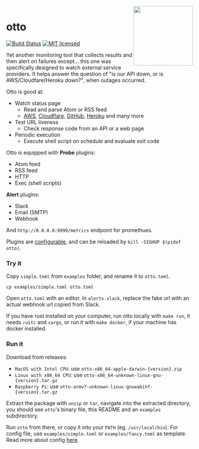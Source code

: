 <img align="right" width="160" src="https://user-images.githubusercontent.com/965430/109471904-4b8fe700-7a26-11eb-8b65-228b2ac5910a.png">

# otto

[![Build Status][actions-badge]][actions-url]
[![MIT licensed][mit-badge]][mit-url]

[actions-badge]: https://github.com/waltzofpearls/otto/workflows/ci/badge.svg
[actions-url]: https://github.com/waltzofpearls/otto/actions?query=workflow%3Aci+branch%3Amain
[mit-badge]: https://img.shields.io/badge/license-Apache%202-blue.svg
[mit-url]: https://github.com/waltzofpearls/otto/blob/main/LICENSE

Yet another monitoring tool that collects results and then alert on failures except... this one
was specifically designed to watch external service providers. It helps answer the question of
"is our API down, or is AWS/Cloudfare/Heroku down?", when outages occurred.

Otto is good at:

- Watch status page
  - Read and parse Atom or RSS feed
  - [AWS][aws-status], [Cloudflare][cloudflare-status], [GitHub][github-status],
  [Heroku][heroku-status] and many more
- Test URL liveness
  - Check response code from an API or a web page
- Periodic execution
  - Execute shell script on schedule and evaluate exit code

[aws-status]: https://status.aws.amazon.com/
[cloudflare-status]: https://www.cloudflarestatus.com/
[github-status]: https://www.githubstatus.com/
[heroku-status]: https://status.heroku.com/

Otto is equipped with **Probe** plugins:

- Atom feed
- RSS feed
- HTTP
- Exec (shell scripts)

**Alert** plugins:

- Slack
- Email (SMTP)
- Webhook

And `http://0.0.0.0:9999/metrics` endpoint for promethues.

Plugins are [configurable](./examples/README.md#configure-it), and can be reloaded by `kill -SIGHUP $(pidof otto)`.

### Try it

Copy `simple.toml` from `examples` folder, and rename it to `otto.toml`.

```shell
cp examples/simple.toml otto.toml
```

Open `otto.toml` with an editor. In `alerts.slack`, replace the fake url with an actual webhook url copied from Slack.

If you have rust installed on your computer, run otto locally with `make run`, it needs `rustc` and `cargo`, or run it
with `make docker`, if your machine has docker installed.

### Run it

Download from releases:

- `MacOS with Intel CPU`: use `otto-x86_64-apple-darwin-{version}.zip`
- `Linux with x86_64 CPU`: use `otto-x86_64-unknown-linux-gnu-{version}.tar.gz`
- `Raspberry Pi`: use `otto-armv7-unknown-linux-gnueabihf-{version}.tar.gz`

Extract the package with `unzip` or `tar`, navigate into the extracted directory, you should see `otto`'s binary file,
this README and an `examples` subdirectory.

Run `otto` from there, or copy it into your `PATH` (eg. `/usr/local/bin`). For config file, use `examples/simple.toml`
or `examples/fancy.toml` as template. Read more about config [here](./examples/README.md#configure-it).
